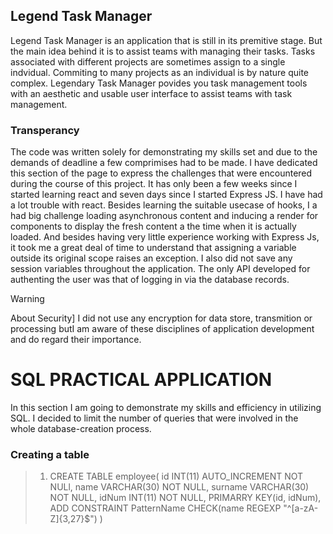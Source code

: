 ## Legend Task Manager
Legend Task Manager is an application that is still in its premitive stage. But the main idea behind it is to assist teams with managing their tasks. Tasks associated with different projects are sometimes assign to a single indvidual. Commiting to many projects as an individual is by nature quite complex. Legendary Task Manager povides you task management tools with an aesthetic and usable user interface to assist teams with task management.

### Transperancy 
The code was written solely for demonstrating my skills set and due to the demands of deadline a few comprimises had to be made. I have dedicated this section of the page to express the challenges that were encountered during the course of this project. It has only been a few weeks since I started learning react and seven days since I started Express JS. I have had a lot trouble with react. Besides learning the suitable usecase of hooks, I a had big challenge loading asynchronous content and inducing a render for components to display the fresh content a the time when it is actually loaded. And besides having very little experience working with Express Js, it  took me a great deal of time to understand that assigning a variable outside its original scope raises an exception. I also did not save any session variables throughout the application. The only API developed for authenting the user was that of logging in via the database records.

>[!WARNING]
>About Security] 
>I did not use any encryption for data store, transmition or processing butI am aware of these disciplines of application development and do regard their importance.


# SQL PRACTICAL APPLICATION
In this section I am going to demonstrate my skills and efficiency in utilizing SQL. I decided to limit the number of queries that were involved in the whole database-creation process.

### Creating a table
> 1. CREATE TABLE employee(
>       id INT(11) AUTO_INCREMENT NOT NULl,
>       name VARCHAR(30) NOT NULL,
>       surname VARCHAR(30) NOT NULL,
>       idNum INT(11) NOT NULL,
>       PRIMARRY KEY(id, idNum),
>       ADD CONSTRAINT PatternName CHECK(name REGEXP "^[a-zA-Z]{3,27}$") 
> )


